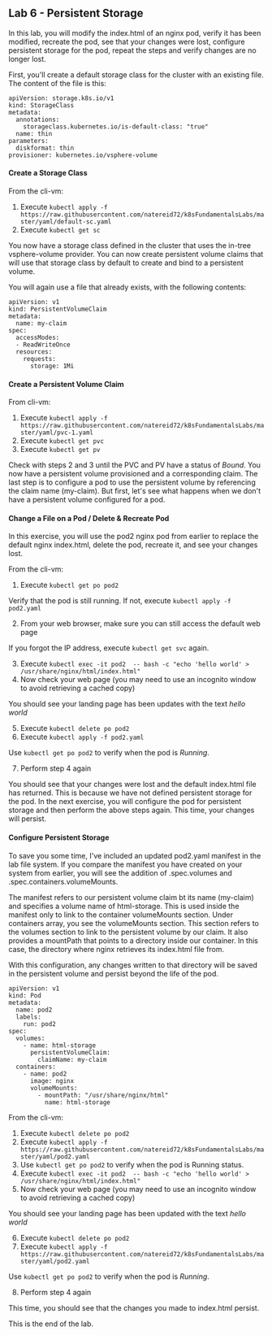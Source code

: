 ## Lab 6 - Persistent Storage

In this lab, you will modify the index.html of an nginx pod, verify it has been modified, recreate the pod, see that your changes were lost, 
configure persistent storage for the pod, repeat the steps and verify changes are no longer lost.

First, you'll create a default storage class for the cluster with an existing file. The content of the file is this:

```
apiVersion: storage.k8s.io/v1
kind: StorageClass
metadata:
  annotations:
    storageclass.kubernetes.io/is-default-class: "true"
  name: thin
parameters:
  diskformat: thin
provisioner: kubernetes.io/vsphere-volume
```

#### Create a Storage Class

From the cli-vm:
1. Execute `kubectl apply -f https://raw.githubusercontent.com/natereid72/k8sFundamentalsLabs/master/yaml/default-sc.yaml`
2. Execute `kubectl get sc`

You now have a storage class defined in the cluster that uses the in-tree vsphere-volume provider. You can now create persistent volume claims that will use that storage class by default to create and bind to a persistent volume.

You will again use a file that already exists, with the following contents:

```
apiVersion: v1
kind: PersistentVolumeClaim
metadata:
  name: my-claim
spec:
  accessModes:
  - ReadWriteOnce
  resources:
    requests:
      storage: 1Mi
```

#### Create a Persistent Volume Claim

From cli-vm:
1. Execute `kubectl apply -f https://raw.githubusercontent.com/natereid72/k8sFundamentalsLabs/master/yaml/pvc-1.yaml`
2. Execute `kubectl get pvc`
3. Execute `kubectl get pv`

Check with steps 2 and 3 until the PVC and PV have a status of *Bound*. You now have a persistent volume provisioned and a corresponding claim. The last step is to configure a pod to use the persistent volume by referencing the claim name (my-claim). But first, let's see what happens when we don't have a persistent volume configured for a pod.

#### Change a File on a Pod / Delete & Recreate Pod

In this exercise, you will use the pod2 nginx pod from earlier to replace the default nginx index.html, delete the pod, recreate it, and see your changes lost.

From the cli-vm:
1. Execute `kubectl get po pod2`

  Verify that the pod is still running. If not, execute `kubectl apply -f pod2.yaml`

2. From your web browser, make sure you can still access the default web page

If you forgot the IP address, execute `kubectl get svc` again.

3. Execute `kubectl exec -it pod2  -- bash -c "echo 'hello world' > /usr/share/nginx/html/index.html"`
4. Now check your web page (you may need to use an incognito window to avoid retrieving a cached copy)
  
  You should see your landing page has been updates with the text *hello world*

5. Execute `kubectl delete po pod2`
6. Execute `kubectl apply -f pod2.yaml`

Use `kubectl get po pod2` to verify when the pod is *Running*.

7. Perform step 4 again

You should see that your changes were lost and the default index.html file has returned. This is because we have not defined persistent storage for the pod. In the next exercise, you will configure the pod for persistent storage and then perform the above steps again. This time, your changes will persist.

#### Configure Persistent Storage

To save you some time, I've included an updated pod2.yaml manifest in the lab file system. If you compare the manifest you have created on your system from earlier, you will see the addition of .spec.volumes and .spec.containers.volumeMounts.

The manifest refers to our persistent volume claim bt its name (my-claim) and specifies a volume name of html-storage. This is used inside the manifest only to link to the container volumeMounts section. Under containers array, you see the volumeMounts section. This section refers to the volumes section to link to the persistent volume by our claim. It also provides a mountPath that points to a directory inside our container. In this case, the directory where nginx retrieves its index.html file from.

With this configuration, any changes written to that directory will be saved in the persistent volume and persist beyond the life of the pod.

```
apiVersion: v1
kind: Pod
metadata:
  name: pod2
  labels:
    run: pod2
spec:
  volumes:
    - name: html-storage
      persistentVolumeClaim:
        claimName: my-claim
  containers:
    - name: pod2
      image: nginx
      volumeMounts:
        - mountPath: "/usr/share/nginx/html"
          name: html-storage
 ```

From the cli-vm:

1. Execute `kubectl delete po pod2`
2. Execute `kubectl apply -f https://raw.githubusercontent.com/natereid72/k8sFundamentalsLabs/master/yaml/pod2.yaml`
3. Use `kubectl get po pod2` to verify when the pod is Running status.
4. Execute `kubectl exec -it pod2  -- bash -c "echo 'hello world' > /usr/share/nginx/html/index.html"`
5. Now check your web page (you may need to use an incognito window to avoid retrieving a cached copy)
  
  You should see your landing page has been updated with the text *hello world*

6. Execute `kubectl delete po pod2`
7. Execute `kubectl apply -f https://raw.githubusercontent.com/natereid72/k8sFundamentalsLabs/master/yaml/pod2.yaml`

Use `kubectl get po pod2` to verify when the pod is *Running*.

8. Perform step 4 again

This time, you should see that the changes you made to index.html persist.

This is the end of the lab.

